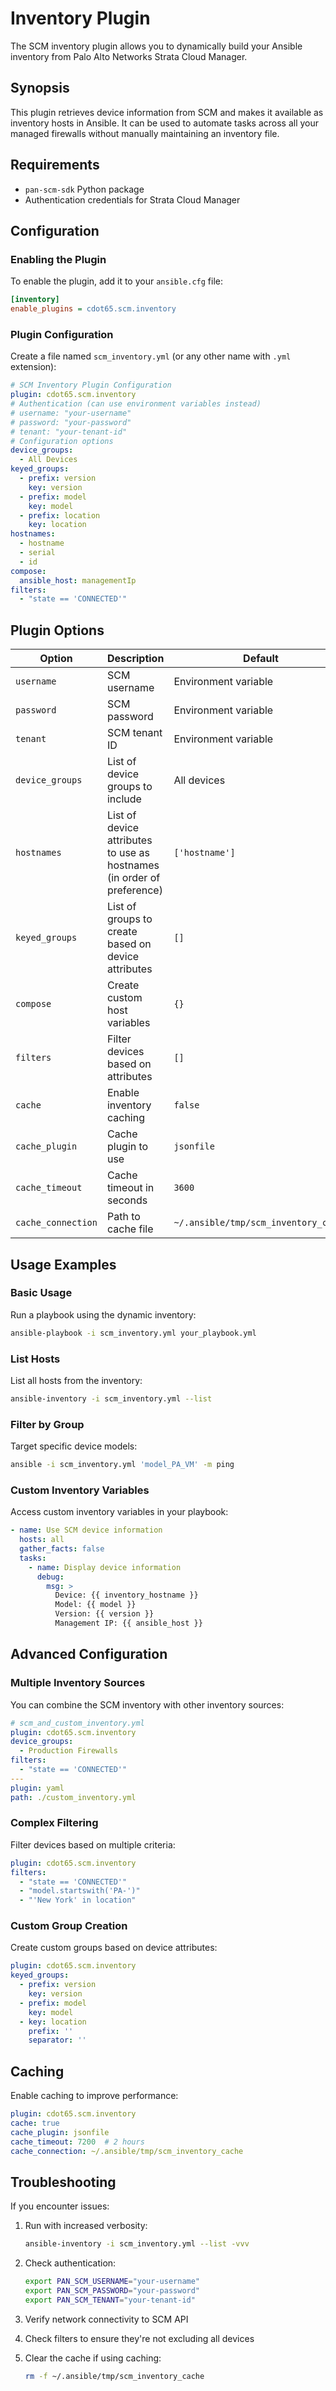 # Inventory Plugin

The SCM inventory plugin allows you to dynamically build your Ansible inventory from Palo Alto Networks Strata Cloud Manager.

## Synopsis

This plugin retrieves device information from SCM and makes it available as inventory hosts in Ansible. It can be used to automate tasks across all your managed firewalls without manually maintaining an inventory file.

## Requirements

- `pan-scm-sdk` Python package
- Authentication credentials for Strata Cloud Manager

## Configuration

### Enabling the Plugin

To enable the plugin, add it to your `ansible.cfg` file:

```ini
[inventory]
enable_plugins = cdot65.scm.inventory
```

### Plugin Configuration

Create a file named `scm_inventory.yml` (or any other name with `.yml` extension):

```yaml
# SCM Inventory Plugin Configuration
plugin: cdot65.scm.inventory
# Authentication (can use environment variables instead)
# username: "your-username"
# password: "your-password"
# tenant: "your-tenant-id"
# Configuration options
device_groups:
  - All Devices
keyed_groups:
  - prefix: version
    key: version
  - prefix: model
    key: model
  - prefix: location
    key: location
hostnames:
  - hostname
  - serial
  - id
compose:
  ansible_host: managementIp
filters:
  - "state == 'CONNECTED'"
```

## Plugin Options

| Option | Description | Default | Required |
|--------|-------------|---------|----------|
| `username` | SCM username | Environment variable | No |
| `password` | SCM password | Environment variable | No |
| `tenant` | SCM tenant ID | Environment variable | No |
| `device_groups` | List of device groups to include | All devices | No |
| `hostnames` | List of device attributes to use as hostnames (in order of preference) | `['hostname']` | No |
| `keyed_groups` | List of groups to create based on device attributes | `[]` | No |
| `compose` | Create custom host variables | `{}` | No |
| `filters` | Filter devices based on attributes | `[]` | No |
| `cache` | Enable inventory caching | `false` | No |
| `cache_plugin` | Cache plugin to use | `jsonfile` | No |
| `cache_timeout` | Cache timeout in seconds | `3600` | No |
| `cache_connection` | Path to cache file | `~/.ansible/tmp/scm_inventory_cache` | No |

## Usage Examples

### Basic Usage

Run a playbook using the dynamic inventory:

```bash
ansible-playbook -i scm_inventory.yml your_playbook.yml
```

### List Hosts

List all hosts from the inventory:

```bash
ansible-inventory -i scm_inventory.yml --list
```

### Filter by Group

Target specific device models:

```bash
ansible -i scm_inventory.yml 'model_PA_VM' -m ping
```

### Custom Inventory Variables

Access custom inventory variables in your playbook:

```yaml
- name: Use SCM device information
  hosts: all
  gather_facts: false
  tasks:
    - name: Display device information
      debug:
        msg: >
          Device: {{ inventory_hostname }}
          Model: {{ model }}
          Version: {{ version }}
          Management IP: {{ ansible_host }}
```

## Advanced Configuration

### Multiple Inventory Sources

You can combine the SCM inventory with other inventory sources:

```yaml
# scm_and_custom_inventory.yml
plugin: cdot65.scm.inventory
device_groups:
  - Production Firewalls
filters:
  - "state == 'CONNECTED'"
---
plugin: yaml
path: ./custom_inventory.yml
```

### Complex Filtering

Filter devices based on multiple criteria:

```yaml
plugin: cdot65.scm.inventory
filters:
  - "state == 'CONNECTED'"
  - "model.startswith('PA-')"
  - "'New York' in location"
```

### Custom Group Creation

Create custom groups based on device attributes:

```yaml
plugin: cdot65.scm.inventory
keyed_groups:
  - prefix: version
    key: version
  - prefix: model
    key: model
  - key: location
    prefix: ''
    separator: ''
```

## Caching

Enable caching to improve performance:

```yaml
plugin: cdot65.scm.inventory
cache: true
cache_plugin: jsonfile
cache_timeout: 7200  # 2 hours
cache_connection: ~/.ansible/tmp/scm_inventory_cache
```

## Troubleshooting

If you encounter issues:

1. Run with increased verbosity:
   ```bash
   ansible-inventory -i scm_inventory.yml --list -vvv
   ```

2. Check authentication:
   ```bash
   export PAN_SCM_USERNAME="your-username"
   export PAN_SCM_PASSWORD="your-password"
   export PAN_SCM_TENANT="your-tenant-id"
   ```

3. Verify network connectivity to SCM API

4. Check filters to ensure they're not excluding all devices

5. Clear the cache if using caching:
   ```bash
   rm -f ~/.ansible/tmp/scm_inventory_cache
   ```
